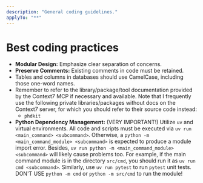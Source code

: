 ```yaml
---
description: "General coding guidelines."
applyTo: "**"
---
```


# Best coding practices

- **Modular Design:** Emphasize clear separation of concerns.
- **Preserve Comments:** Existing comments in code must be retained.
- Tables and columns in databases should use CamelCase, including those one-word names.
- Remember to refer to the library/package/tool documentation provided by the Context7 MCP if necessary and available. Note that I frequently use the following private libraries/packages without docs on the Context7 server, for which you should refer to their source code instead:
  - `phdkit`
- **Python Dependency Management:** (VERY IMPORTANT!) Utilize `uv` and virtual environments. All code and scripts must be executed via `uv run <main_command> <subcommand>`. Otherwise, a `python -m <main_command_module> <subcommand>` is expected to produce a module import error. Besides, `uv run python -m <main_command_module> <subcommand>` will likely cause problems too. For example, if the main command module is in the directory `src/cmd`, you should run it as `uv run cmd <subcommand>`. Similarly, use `uv run pytest` to run `pytest` unit tests. DON'T USE `python -m cmd` or `python -m src/cmd` to run the module!
